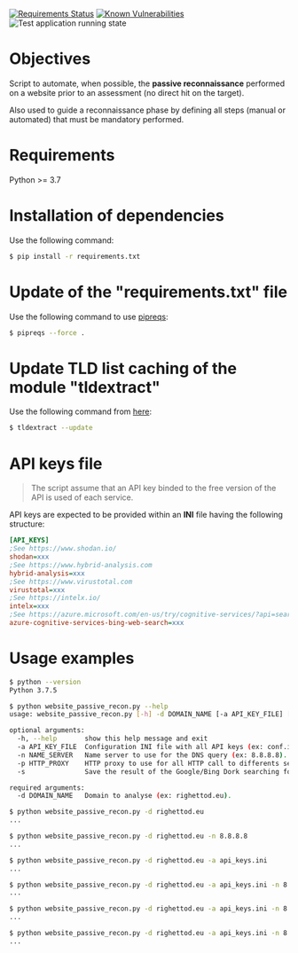[![Requirements Status](https://requires.io/github/righettod/website-passive-reconnaissance/requirements.svg?branch=master)](https://requires.io/github/righettod/website-passive-reconnaissance/requirements/?branch=master) [![Known Vulnerabilities](https://snyk.io/test/github/righettod/website-passive-reconnaissance/badge.svg?targetFile=requirements.txt)](https://snyk.io/test/github/righettod/website-passive-reconnaissance?targetFile=requirements.txt) ![Test application running state](https://github.com/righettod/website-passive-reconnaissance/workflows/Test%20application%20running%20state/badge.svg)

# Objectives

Script to automate, when possible, the **passive reconnaissance** performed on a website prior to an assessment (no direct hit on the target). 

Also used to guide a reconnaissance phase by defining all steps (manual or automated) that must be mandatory performed.

# Requirements

Python >= 3.7

# Installation of dependencies

Use the following command:

```bash
$ pip install -r requirements.txt
```

# Update of the "requirements.txt" file

Use the following command to use [pipreqs](https://github.com/bndr/pipreqs):

```bash
$ pipreqs --force .
```

# Update TLD list caching of the module "tldextract"

Use the following command from [here](https://github.com/john-kurkowski/tldextract#note-about-caching):

```bash
$ tldextract --update
```

# API keys file

> The script assume that an API key binded to the free version of the API is used of each service.

API keys are expected to be provided within an **INI** file having the following structure:

```ini
[API_KEYS]
;See https://www.shodan.io/
shodan=xxx
;See https://www.hybrid-analysis.com
hybrid-analysis=xxx
;See https://www.virustotal.com
virustotal=xxx
;See https://intelx.io/
intelx=xxx
;See https://azure.microsoft.com/en-us/try/cognitive-services/?api=search-api-v7
azure-cognitive-services-bing-web-search=xxx
```

# Usage examples

```bash
$ python --version
Python 3.7.5

$ python website_passive_recon.py --help
usage: website_passive_recon.py [-h] -d DOMAIN_NAME [-a API_KEY_FILE] [-n NAME_SERVER] [-p HTTP_PROXY] [-s]

optional arguments:
  -h, --help       show this help message and exit
  -a API_KEY_FILE  Configuration INI file with all API keys (ex: conf.ini).
  -n NAME_SERVER   Name server to use for the DNS query (ex: 8.8.8.8).
  -p HTTP_PROXY    HTTP proxy to use for all HTTP call to differents services (ex: http://88.198.50.103:9080).
  -s               Save the result of the Google/Bing Dork searching for interesting files to the file 'filetype_dork_result.txt'.

required arguments:
  -d DOMAIN_NAME   Domain to analyse (ex: righettod.eu).

$ python website_passive_recon.py -d righettod.eu
...

$ python website_passive_recon.py -d righettod.eu -n 8.8.8.8
...

$ python website_passive_recon.py -d righettod.eu -a api_keys.ini
...

$ python website_passive_recon.py -d righettod.eu -a api_keys.ini -n 8.8.8.8
...

$ python website_passive_recon.py -d righettod.eu -a api_keys.ini -n 8.8.8.8 -p http://5.196.132.126:3128
...

$ python website_passive_recon.py -d righettod.eu -a api_keys.ini -n 8.8.8.8 -p http://5.196.132.126:3128 -s
...
```
